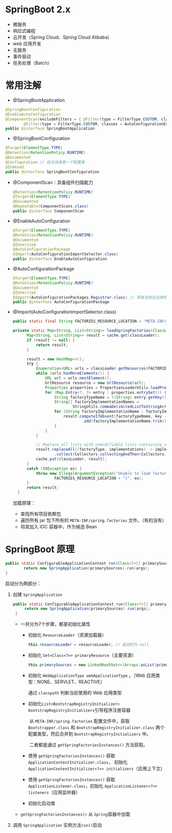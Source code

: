 # SpringBoot 2.x

- 微服务
- 响应式编程
- 云开发（Spring Cloud、Spring Cloud Alibaba）
- web 应用开发
- 无服务
- 事件驱动
- 任务处理（Batch）

# 常用注解

- @SpringBootApplication

```java
@SpringBootConfiguration
@EnableAutoConfiguration
@ComponentScan(excludeFilters = { @Filter(type = FilterType.CUSTOM, classes = TypeExcludeFilter.class),
		@Filter(type = FilterType.CUSTOM, classes = AutoConfigurationExcludeFilter.class) }) // 组件扫描
public @interface SpringBootApplication
```

- @SpringBootConfiguration

```java
@Target(ElementType.TYPE)
@Retention(RetentionPolicy.RUNTIME)
@Documented
@Configuration // 标注该类是一个配置类
@Indexed
public @interface SpringBootConfiguration
```

- @ComponentScan：具备组件扫描能力

  ```java
  @Retention(RetentionPolicy.RUNTIME)
  @Target(ElementType.TYPE)
  @Documented
  @Repeatable(ComponentScans.class)
  public @interface ComponentScan 
  ```

- @EnableAutoConfiguration

  ```java
  @Target(ElementType.TYPE)
  @Retention(RetentionPolicy.RUNTIME)
  @Documented
  @Inherited
  @AutoConfigurationPackage
  @Import(AutoConfigurationImportSelector.class)
  public @interface EnableAutoConfiguration
  ```

- @AutoConfigurationPackage

  ```java
  @Target(ElementType.TYPE)
  @Retention(RetentionPolicy.RUNTIME)
  @Documented
  @Inherited
  @Import(AutoConfigurationPackages.Registrar.class) // 获取当前主应用的包路径 register(registry, new PackageImports(metadata).getPackageNames().toArray(new String[0]))
  public @interface AutoConfigurationPackage 
  ```

- @Import(AutoConfigurationImportSelector.class)

  ```java
  public static final String FACTORIES_RESOURCE_LOCATION = "META-INF/spring.factories";
  ```

  ```java
  private static Map<String, List<String>> loadSpringFactories(ClassLoader classLoader) {
  		Map<String, List<String>> result = cache.get(classLoader);
  		if (result != null) {
  			return result;
  		}
  
  		result = new HashMap<>();
  		try {
  			Enumeration<URL> urls = classLoader.getResources(FACTORIES_RESOURCE_LOCATION);
  			while (urls.hasMoreElements()) {
  				URL url = urls.nextElement();
  				UrlResource resource = new UrlResource(url);
  				Properties properties = PropertiesLoaderUtils.loadProperties(resource);
  				for (Map.Entry<?, ?> entry : properties.entrySet()) {
  					String factoryTypeName = ((String) entry.getKey()).trim();
  					String[] factoryImplementationNames =
  							StringUtils.commaDelimitedListToStringArray((String) entry.getValue());
  					for (String factoryImplementationName : factoryImplementationNames) {
  						result.computeIfAbsent(factoryTypeName, key -> new ArrayList<>())
  								.add(factoryImplementationName.trim());
  					}
  				}
  			}
  
  			// Replace all lists with unmodifiable lists containing unique elements
  			result.replaceAll((factoryType, implementations) -> implementations.stream().distinct()
  					.collect(Collectors.collectingAndThen(Collectors.toList(), Collections::unmodifiableList)));
  			cache.put(classLoader, result);
  		}
  		catch (IOException ex) {
  			throw new IllegalArgumentException("Unable to load factories from location [" +
  					FACTORIES_RESOURCE_LOCATION + "]", ex);
  		}
  		return result;
  	}
  ```

  加载原理：

  - 查找所有项目依赖包
  - 遍历所有 jar 包下所有的 `META-INF/spring.factories` 文件。（有的没有）
  - 将其加入 IOC 容器中，作为候选 Bean

# SpringBoot 原理

```java
public static ConfigurableApplicationContext run(Class<?>[] primarySources, String[] args) {
		return new SpringApplication(primarySources).run(args);
}
```

启动分为两部分：

1. 创建 `SpringApplication`

   ```java
   public static ConfigurableApplicationContext run(Class<?>[] primarySources, String[] args) {
   		return new SpringApplication(primarySources).run(args);
   	}
   ```

   - 一共分为7个步骤，都是初始化属性

     - 初始化 `ResourceLoader`（资源加载器）

       ```java
       this.resourceLoader = resourceLoader; // 启动时为 null
       ```

       

     - 初始化 `Set<Class<?>> primaryResource`（主要资源）

       ```java
       this.primarySources = new LinkedHashSet<>(Arrays.asList(primarySources));
       ```

     - 初始化 `WebApplicationType webApplicationType` 。（Web 应用类型：NONE、SERVLET、REACTIVE）

       通过 `classpath` 判断当前使用的 Web 应用类型

     - 初始化`List<BootstrapRegistryInitializer> bootstrapRegistryInitializers`引导程序注册容器

       ​	从 `META-INF/spring.factories` 配置文件中，获取 `Bootstrapper.class` 和 `BootstrapRegistryInitializer.class` 两个配置类型，然后合并到 `BootstrapRegistryInitializers` 中。

       ​	二者都是通过 `getSpringFactoriesInstances()` 方法获取。

     - 使用 `getSpringFactoriesInstances()` 获取  `ApplicationContextInitializer.class`， 初始化 `ApplicationContextInitializer<?>> initializers`（应用上下文）

       

     - 使用 `getSpringFactoriesInstances()` 获取 `ApplicationListener.class`，初始化 `ApplicationListener<?>> listeners`（应用监听器）

     

     - 初始化启动类

   - `getSpringFactoriesInstances()` 从 `Spring`容器中加载

2. 调用 `SpringApplication` 实例方法`run()`启动

   

   

